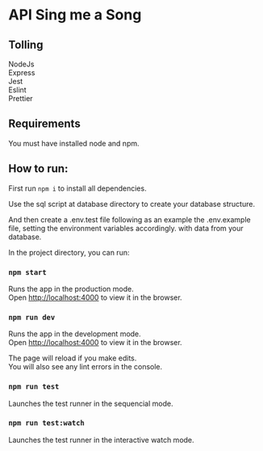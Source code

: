 # API Sing me a Song

## Tolling

NodeJs</br>
Express</br>
Jest</br>
Eslint</br>
Prettier<br>

## Requirements

You must have installed node and npm.

## How to run:

First run `npm i` to install all dependencies.

Use the sql script at database directory to create your database structure.

And then create a .env.test file following as an example the .env.example file, setting the environment variables accordingly. with data from your database.

In the project directory, you can run:

### `npm start`

Runs the app in the production mode.\
Open [http://localhost:4000](http://localhost:4000) to view it in the browser.

### `npm run dev`

Runs the app in the development mode.\
Open [http://localhost:4000](http://localhost:4000) to view it in the browser.

The page will reload if you make edits.\
You will also see any lint errors in the console.

### `npm run test`

Launches the test runner in the sequencial mode.

### `npm run test:watch`

Launches the test runner in the interactive watch mode.
